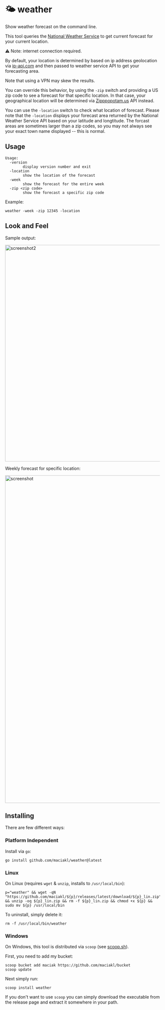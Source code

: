 # 🌤 weather

Show weather forecast on the command line.

This tool queries the [National Weather Service](https://weather-gov.github.io/api/general-faqs) to get current forecast for your current location.

⚠ Note: internet connection required.

By default, your location is determined by based on ip address geolocation via [ip-api.com](https://ip-api.com/) and then passed to weather service API to get your forecasting area.

Note that using a VPN may skew the results.

You can override this behavior, by using the `-zip` switch and providing a US zip code to see a forecast for that specific location. In that case, your geographical location will be determined via [Zipppopotam.us](https://api.zippopotam.us/) API instead.

You can use the `-location` switch to check what location of forecast. Please note that the `-location` displays your forecast area returned by the National Weather Service API based on your latitude and longtitude. The forcast areas are sometimes larger than a zip codes, so you may not always see your exact town name displayed -- this is normal.

## Usage

    Usage:
      -version
            display version number and exit
      -location
            show the location of the forecast
      -week
            show the forecast for the entire week
      -zip <zip code>
            show the forecast a specific zip code

Example:

    weather -week -zip 12345 -location

## Look and Feel

Sample output:

<img width="702" alt="screenshot2" src="https://github.com/user-attachments/assets/fa272d27-055c-45f5-b2c4-35a878eca05a">

Weekly forecast for specific location:

<img width="1062" alt="screenshot" src="https://github.com/user-attachments/assets/765bc482-c8ce-4e28-8272-21fb7d670d12">


## Installing

There are few different ways:

### Platform Independent

 Install via `go`:
 
    go install github.com/maciakl/weather@latest

### Linux

On Linux (requires `wget` & `unzip`, installs to `/usr/local/bin`):

    p="weather" && wget -qN "https://github.com/maciakl/${p}/releases/latest/download/${p}_lin.zip" && unzip -oq ${p}_lin.zip && rm -f ${p}_lin.zip && chmod +x ${p} && sudo mv ${p} /usr/local/bin

To uninstall, simply delete it:

    rm -f /usr/local/bin/weather

### Windows

On Windows, this tool is distributed via `scoop` (see [scoop.sh](https://scoop.sh)).

 First, you need to add my bucket:

    scoop bucket add maciak https://github.com/maciakl/bucket
    scoop update

 Next simply run:
 
    scoop install weather

If you don't want to use `scoop` you can simply download the executable from the release page and extract it somewhere in your path.
